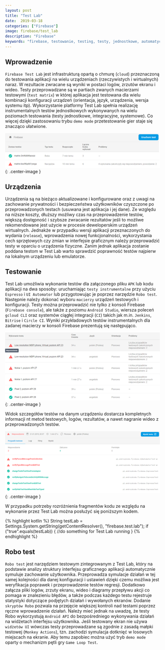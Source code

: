 ```yaml
---
layout: post
title: "Test Lab"
date:  2019-03-18
categories: ["Firebase"]
image: firebase/test_lab
description: "Firebase"
keywords: "firebase, testowanie, testing, testy, jednostkowe, automatyczne, instrumentalne, unit test, cloud, espresso, uiautomator, robo test, gcloud, ci, jekins, bitrise, circle ci, android, programowanie, programming"
---
```


## Wprowadzenie
`Firebase Test Lab` jest infrastrukturą opartą o chmurę (`cloud`) przeznaczoną do testowania aplikacji na wielu urządzeniach (rzeczywistych i wirtualnych) naraz. W rezultacie zwracane są wyniki w postaci logów, zrzutów ekranu i wideo. Testy przeprowadzane są w partiach zwanych macierzami testowymi (`test matrix`) w której aplikacja jest testowana dla wielu kombinacji konfiguracji urządzeń (orientacja, język, urządzenia, wersja systemu itp). Wykorzystanie platformy Test Lab spełnia realizację instrumentalnych testów jednostkowych wykonywanych na wielu poziomach testowania (testy jednostkowe, integracyjne, systemowe). Co więcej dzięki zastosowaniu trybu `demo mode` przetestowanie gier staje się znacząco ułatwione.

![Zestaw macierzy testów](/assets/img/diagrams/firebase/testlab_tests.png){: .center-image }

## Urządzenia
Urządzenia są na bieżąco aktualizowane i konfigurowane oraz z uwagi na zachowanie prywatności i bezpieczeństwa użytkowników czyszczone po przeprowadzonych testach (usuwana jest aplikacja i jej dane). Ze względu na niższe koszty, dłuższy możliwy czas na przeprowadzenie testów, większą dostępność i szybsze zwracanie rezultatów jeśli to możliwe rekomendowane jest użycie w procesie deweloperskim urządzeń wirtualnych. Jednakże w przypadku wersji aplikacji przeznaczonych do wydania (`release`), wprowadzenia nowej funkcjonalności, wykorzystania cech sprzętowych czy zmian w interfejsie graficznym należy przeprowadzić testy w oparciu o urządzenia fizyczne. Zanim jednak aplikacja zostanie poddana testom w Test Lab warto sprawdzić poprawność testów najpierw na lokalnym urządzeniu lub emulatorze.

## Testowanie
Test Lab umożliwia wykonanie testów dla załączonego pliku `APK` lub kodu aplikacji na dwa sposoby: uruchamiając `testy instrumentalne` przy użyciu `Espresso` i `UI Automator` lub przygotowując je poprzez narzędzie `Robo test`. Następnie należy dokonać wyboru `macierzy` urządzeń testowych i konfiguracji. Testy można przeprowadzić nie tylko z konsoli Firebase (`Firebase console`), ale także z poziomu `Android Studio`, wiersza poleceń `gcloud CLI` oraz systemów ciągłej integracji (`CI`) takich jak m.in. `Jenkins`, `Bitrise` i `Circle CI`. Wyniki przykładowych testów instrumentalnych dla zadanej macierzy w konsoli Firebase prezentują się następująco.

![Testy instrumentalne](/assets/img/diagrams/firebase/testlab_instrumental.png){: .center-image }

Widok szczegółów testów na danym urządzeniu dostarcza kompletnych informacji nt metod testowych, logów, rezultatów, a nawet nagranie wideo z przeprowadzonych testów.

![Wyniki testów](/assets/img/diagrams/firebase/testlab_results.png){: .center-image }

W przypadku potrzeby rozróżnienia fragmentów kodu ze względu na wykonanie przez Test Lab można posłużyć się poniższym kodem.

{% highlight kotlin %}
String testLab = Settings.System.getString(getContentResolver(), "firebase.test.lab");
if ("true".equals(testLab)) {
    //do something for Test Lab running
}
{% endhighlight %}

## Robo test
`Robo test` jest narzędziem testowym zintegrowanym z Test Lab, który na podstawie analizy struktury interfejsu graficznego aplikacji automatycznie symuluje zachowanie użytkownika. Przeprowadza symulacje działań w tej samej kolejności dla danej konfiguracji i ustawień dzięki czemu możliwa jest weryfikacja poprawek i przeprowadzenie testów regresji. Dodatkowo załącza pliki logów, zrzuty ekranu, wideo i diagramy przepływu akcji co pomaga w znalezieniu błędów, a także podczas każdego testu rejestruje statystyki dotyczące podjętych działań i wywołanych ekranów. Dodanie `skryptów Robo` pozwala na przejęcie większej kontroli nad testami poprzez ręczne wprowadzenie działań. Należy mieć jednak na uwadzę, że testy Robo wykorzystują `Android API` do bezpośredniego wykonywania działań na widżetach interfejsu użytkownika. Jeśli testowany ekran nie używa `widżetów UI` wówczas testy przeprowadzane są zgodnie z zasadą małpki testowej (`Monkey Actions`), tzn. zachodzi symulacja dotknięć w losowych miejscach na ekranie. Aby temu zapobiec można użyć tryb `demo mode` oparty o mechanizm pętli gry `Game Loop Test`.